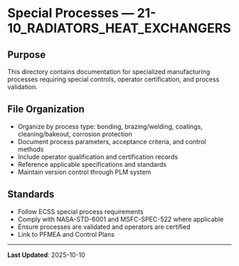 # Special Processes — 21-10_RADIATORS_HEAT_EXCHANGERS

## Purpose

This directory contains documentation for specialized manufacturing processes requiring special controls, operator certification, and process validation.

## File Organization

- Organize by process type: bonding, brazing/welding, coatings, cleaning/bakeout, corrosion protection
- Document process parameters, acceptance criteria, and control methods
- Include operator qualification and certification records
- Reference applicable specifications and standards
- Maintain version control through PLM system

## Standards

- Follow ECSS special process requirements
- Comply with NASA-STD-6001 and MSFC-SPEC-522 where applicable
- Ensure processes are validated and operators are certified
- Link to PFMEA and Control Plans

---

**Last Updated**: 2025-10-10
